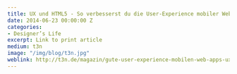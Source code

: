 ```yaml
---
title: UX und HTML5 - So verbesserst du die User-Experience mobiler Web-Apps
date: 2014-06-23 00:00:00 Z
categories:
- Designer’s Life
excerpt: Link to print article
medium: t3n
image: "/img/blog/t3n.jpg"
weblink: http://t3n.de/magazin/gute-user-experience-mobilen-web-apps-ux-html5-233371/
---
```


